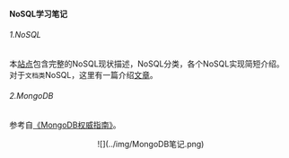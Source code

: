 #### NoSQL学习笔记

###### 1.NoSQL
本[站点][1]包含完整的NoSQL现状描述，NoSQL分类，各个NoSQL实现简短介绍。  
对于`文档类`NoSQL，这里有一篇介绍[文章][2]。  

###### 2.MongoDB
参考自[《MongoDB权威指南》][3]。
<center>![](../img/MongoDB笔记.png)</center>


[1]: http://nosql-database.org/
[2]: http://blog.jobbole.com/9426/
[3]: http://book.douban.com/subject/6068947/